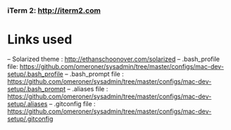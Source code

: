 ### iTerm 2: http://iterm2.com

Links used
=========================

– Solarized theme   : http://ethanschoonover.com/solarized
– .bash_profile file: https://github.com/omeroner/sysadmin/tree/master/configs/mac-dev-setup/.bash_profile
– .bash_prompt file : https://github.com/omeroner/sysadmin/tree/master/configs/mac-dev-setup/.bash_prompt
– .aliases file     : https://github.com/omeroner/sysadmin/tree/master/configs/mac-dev-setup/.aliases
– .gitconfig file   : https://github.com/omeroner/sysadmin/tree/master/configs/mac-dev-setup/.gitconfig
